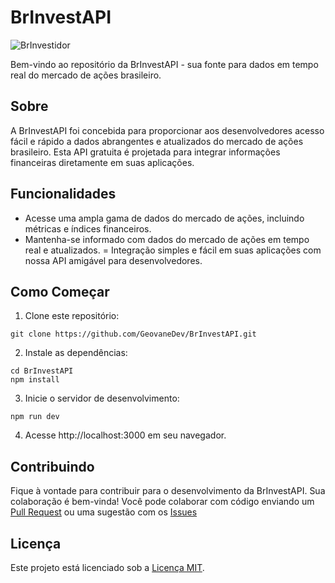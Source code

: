 # BrInvestAPI

![BrInvestidor](https://github.com/GeovaneDev/BrInvestAPI/assets/87013843/dbcde03e-298f-4e78-831f-2b9fa3e8c6c3)

Bem-vindo ao repositório da BrInvestAPI - sua fonte para dados em tempo real do mercado de ações brasileiro.

## Sobre

A BrInvestAPI foi concebida para proporcionar aos desenvolvedores acesso fácil e rápido a dados abrangentes e atualizados do mercado de ações brasileiro. Esta API gratuita é projetada para integrar informações financeiras diretamente em suas aplicações.

## Funcionalidades

- Acesse uma ampla gama de dados do mercado de ações, incluindo métricas e índices financeiros.
- Mantenha-se informado com dados do mercado de ações em tempo real e atualizados.
= Integração simples e fácil em suas aplicações com nossa API amigável para desenvolvedores.

## Como Começar

1. Clone este repositório:

```
git clone https://github.com/GeovaneDev/BrInvestAPI.git
```
2. Instale as dependências:
```
cd BrInvestAPI
npm install
```
3. Inicie o servidor de desenvolvimento:
```
npm run dev
```
4. Acesse http://localhost:3000 em seu navegador.

## Contribuindo

Fique à vontade para contribuir para o desenvolvimento da BrInvestAPI. Sua colaboração é bem-vinda! Você pode colaborar com código enviando um [Pull Request](https://github.com/GeovaneDev/BrInvestAPI/pulls) ou uma sugestão com os [Issues](https://github.com/GeovaneDev/BrInvestAPI/issues)

## Licença

Este projeto está licenciado sob a [Licença MIT](https://github.com/GeovaneDev/BrInvestAPI/blob/main/LICENSE).
